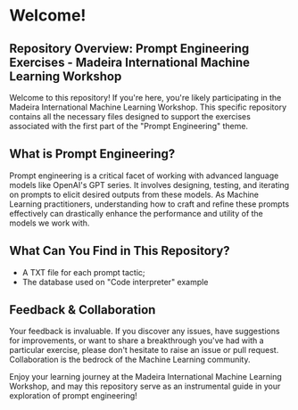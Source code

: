 # Welcome!

## Repository Overview: Prompt Engineering Exercises - Madeira International Machine Learning Workshop

Welcome to this repository! If you're here, you're likely participating in the Madeira International Machine Learning Workshop. This specific repository contains all the necessary files designed to support the exercises associated with the first part of the "Prompt Engineering" theme.

## What is Prompt Engineering?
Prompt engineering is a critical facet of working with advanced language models like OpenAI's GPT series. It involves designing, testing, and iterating on prompts to elicit desired outputs from these models. As Machine Learning practitioners, understanding how to craft and refine these prompts effectively can drastically enhance the performance and utility of the models we work with.

## What Can You Find in This Repository?
- A TXT file for each prompt tactic;
- The database used on "Code interpreter" example

## Feedback & Collaboration
Your feedback is invaluable. If you discover any issues, have suggestions for improvements, or want to share a breakthrough you've had with a particular exercise, please don't hesitate to raise an issue or pull request. Collaboration is the bedrock of the Machine Learning community.

Enjoy your learning journey at the Madeira International Machine Learning Workshop, and may this repository serve as an instrumental guide in your exploration of prompt engineering!
